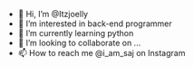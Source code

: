 - 👋 Hi, I’m @Itzjoelly
- 👀 I’m interested in back-end programmer
- 🌱 I’m currently learning python
- 💞️ I’m looking to collaborate on ...
- 📫 How to reach me @i_am_saj on Instagram

<!---
Itzjoelly/Itzjoelly is a ✨ special ✨ repository because its `README.md` (this file) appears on your GitHub profile.
You can click the Preview link to take a look at your changes.
--->
